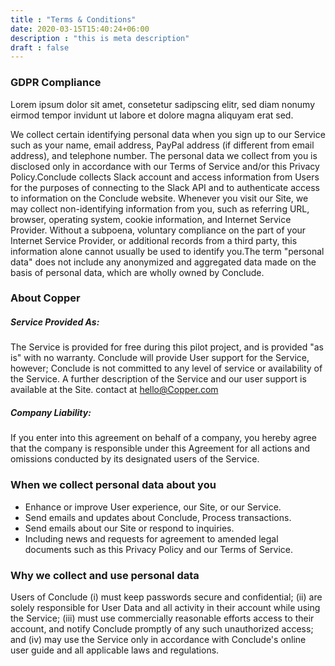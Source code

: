 ```yaml
---
title : "Terms & Conditions"
date: 2020-03-15T15:40:24+06:00
description : "this is meta description"
draft : false
---
```


### GDPR Compliance
Lorem ipsum dolor sit amet, consetetur sadipscing elitr, sed diam nonumy eirmod tempor invidunt ut labore et dolore magna aliquyam erat sed.

We collect certain identifying personal data when you sign up to our Service such as your name, email
address, PayPal address (if different from email address), and telephone number. The personal data we
collect from you is disclosed only in accordance with our Terms of Service and/or this Privacy
Policy.Conclude collects Slack account and access information from Users for the purposes of connecting to
the Slack API and to authenticate access to information on the Conclude website. Whenever you visit our
Site, we may collect non-identifying information from you, such as referring URL, browser, operating system,
cookie information, and Internet Service Provider. Without a subpoena, voluntary compliance on the part of
your Internet Service Provider, or additional records from a third party, this information alone cannot
usually be used to identify you.The term "personal data" does not include any anonymized and aggregated data
made on the basis of personal data, which are wholly owned by Conclude.

### About Copper
##### Service Provided As:
The Service is provided for free during this pilot project, and is provided "as is" with
no warranty. Conclude will provide User support for the Service, however; Conclude is not committed to any
level of service or availability of the Service. A further description of the Service and our user support
is available at the Site. contact at [hello@Copper.com](mailto:hello@Copper.com)


##### Company Liability:
If you enter into this agreement on behalf of a company, you hereby agree that the company is responsible
under this Agreement for all actions and omissions conducted by its designated users of the Service.

### When we collect personal data about you

* Enhance or improve User experience, our Site, or our Service.
* Send emails and updates about Conclude, Process transactions.
* Send emails about our Site or respond to inquiries.
* Including news and requests for agreement to amended legal documents such as this Privacy Policy and our Terms of Service.

### Why we collect and use personal data
Users of Conclude (i) must keep passwords secure and confidential; (ii) are solely responsible for User
Data and all activity in their account while using the Service; (iii) must use commercially reasonable
efforts access to their account, and notify Conclude promptly of any such unauthorized access; and (iv) may
use the Service only in accordance with Conclude's online user guide and all applicable laws and
regulations.